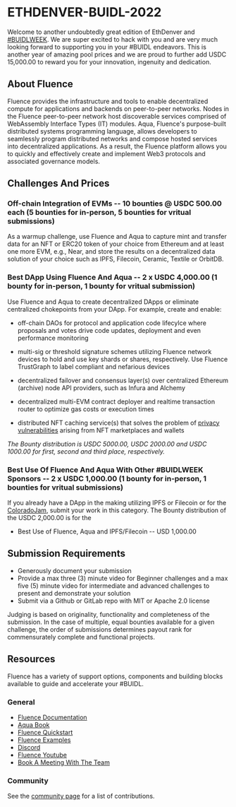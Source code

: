 # ETHDENVER-BUIDL-2022

Welcome to another undoubtedly great edition of EthDenver and [#BUIDLWEEK](https://www.ethdenver.com/schedule). We are super excited to hack with you and are very much looking forward to supporting you in your #BUIDL endeavors. This is another year of amazing pool prices and we are proud to further add USDC 15,000.00 to reward you for your innovation, ingenuity and dedication. 

## About Fluence

Fluence provides the infrastructure and tools to enable decentralized compute for applications and backends on peer-to-peer networks. Nodes in the Fluence peer-to-peer network host discoverable services comprised of WebAssembly Interface Types (IT) modules. Aqua, Fluence's purpose-built distributed systems programming language, allows developers to seamlessly program distributed networks and compose hosted services into decentralized applications. As a result, the Fluence platform allows you to quickly and effectively create and implement Web3 protocols and associated governance models.

## Challenges And Prices

### Off-chain Integration of EVMs -- 10 bounties @ USDC 500.00 each (5 bounties for in-person, 5 bounties for vritual submissions)

As a warmup challenge, use Fluence and Aqua to capture mint and transfer data for an NFT or ERC20 token of your choice from Ethereum and at least one more EVM, e.g., Near, and store the results on a decentralized data solution of your choice such as IPFS, Filecoin, Ceramic, Textile or OrbitDB.


### Best DApp Using Fluence And Aqua -- 2 x USDC 4,000.00 (1 bounty for in-person, 1 bounty for vritual submission)

Use Fluence and Aqua to create decentralized DApps or eliminate centralized chokepoints from your DApp. For example, create and enable:

* off-chain DAOs for protocol and application code lifecylce where proposals and votes drive code updates, deployment and even performance monitoring

* multi-sig or threshold signature schemes utilizing Fluence network devices to hold and use key shards or shares, respectively. Use Fluence TrustGraph to label compliant and nefarious devices

* decentralized failover and consensus layer(s) over centralized Ethereum (archive) node API providers, such as Infura and Alchemy

* decentralized multi-EVM contract deployer and realtime transaction router to optimize gas costs or execution times

* distributed NFT caching service(s) that solves the problem of [privacy vulnerabilities](https://twitter.com/m_rtimr/status/1484477814510346241) arising from NFT marketplaces and wallets

*The Bounty distribution is USDC 5000.00, USDC 2000.00 and USDC 1000.00 for first, second and third place, respectively.*


### Best Use Of Fluence And Aqua With Other #BUIDLWEEK Sponsors -- 2 x USDC 1,000.00 (1 bounty for in-person, 1 bounties for vritual submissions)

If you already have a DApp in the making utilizing IPFS or Filecoin or for the [ColoradoJam](https://www.ethdenver.com/coloradojam), submit your work in this category. The Bounty distribution of the USDC 2,000.00 is for the

* Best Use of Fluence, Aqua and IPFS/Filecoin -- USD 1,000.00

## Submission Requirements

* Generously document your submission
* Provide a max three (3) minute video for Beginner challenges and a max five (5) minute video for intermediate and advanced challenges to present and demonstrate your solution
* Submit via a Github or GitLab repo with MIT or Apache 2.0 license

Judging is based on originality, functionality and completeness of the submission. In the case of multiple, equal bounties available for a given challenge, the order of submissions determines payout rank for commensurately complete and functional projects.

## Resources

Fluence has a variety of support options, components and building blocks available to guide and accelerate your #BUIDL.

### General

* [Fluence Documentation](https://doc.fluence.dev/docs/)
* [Aqua Book](https://doc.fluence.dev/aqua-book/)
* [Fluence Quickstart](https://github.com/fluencelabs/examples/tree/main/quickstart)
* [Fluence Examples](https://github.com/fluencelabs/examples)
* [Discord](https://fluence.chat)
* [Fluence Youtube](https://www.youtube.com/channel/UC3b5eFyKRFlEMwSJ1BTjpbw)
* [Book A Meeting With The Team](https://calendly.com/fluencehack/)

### Community

See the [community page](https://github.com/fluencelabs/examples/tree/main/community) for a list of contributions.
